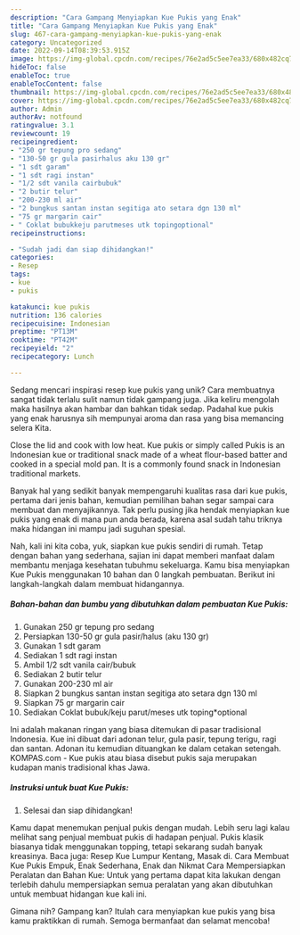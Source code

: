 ```yaml
---
description: "Cara Gampang Menyiapkan Kue Pukis yang Enak"
title: "Cara Gampang Menyiapkan Kue Pukis yang Enak"
slug: 467-cara-gampang-menyiapkan-kue-pukis-yang-enak
category: Uncategorized
date: 2022-09-14T08:39:53.915Z
image: https://img-global.cpcdn.com/recipes/76e2ad5c5ee7ea33/680x482cq70/kue-pukis-foto-resep-utama.jpg
hideToc: false
enableToc: true
enableTocContent: false
thumbnail: https://img-global.cpcdn.com/recipes/76e2ad5c5ee7ea33/680x482cq70/kue-pukis-foto-resep-utama.jpg
cover: https://img-global.cpcdn.com/recipes/76e2ad5c5ee7ea33/680x482cq70/kue-pukis-foto-resep-utama.jpg
author: Admin
authorAv: notfound
ratingvalue: 3.1
reviewcount: 19
recipeingredient:
- "250 gr tepung pro sedang"
- "130-50 gr gula pasirhalus aku 130 gr"
- "1 sdt garam"
- "1 sdt ragi instan"
- "1/2 sdt vanila cairbubuk"
- "2 butir telur"
- "200-230 ml air"
- "2 bungkus santan instan segitiga ato setara dgn 130 ml"
- "75 gr margarin cair"
- " Coklat bubukkeju parutmeses utk topingoptional"
recipeinstructions:

- "Sudah jadi dan siap dihidangkan!"
categories:
- Resep
tags:
- kue
- pukis

katakunci: kue pukis 
nutrition: 136 calories
recipecuisine: Indonesian
preptime: "PT13M"
cooktime: "PT42M"
recipeyield: "2"
recipecategory: Lunch

---
```





Sedang mencari inspirasi resep kue pukis yang unik? Cara membuatnya sangat tidak terlalu sulit namun tidak gampang juga. Jika keliru mengolah maka hasilnya akan hambar dan bahkan tidak sedap. Padahal kue pukis yang enak harusnya sih mempunyai aroma dan rasa yang bisa memancing selera Kita.





Close the lid and cook with low heat. Kue pukis or simply called Pukis is an Indonesian kue or traditional snack made of a wheat flour-based batter and cooked in a special mold pan. It is a commonly found snack in Indonesian traditional markets.

Banyak hal yang sedikit banyak mempengaruhi kualitas rasa dari kue pukis, pertama dari jenis bahan, kemudian pemilihan bahan segar sampai cara membuat dan menyajikannya. Tak perlu pusing jika hendak menyiapkan kue pukis yang enak di mana pun anda berada, karena asal sudah tahu triknya maka hidangan ini mampu jadi suguhan spesial.






Nah, kali ini kita coba, yuk, siapkan kue pukis sendiri di rumah. Tetap dengan bahan yang sederhana, sajian ini dapat memberi manfaat dalam membantu menjaga kesehatan tubuhmu sekeluarga. Kamu bisa menyiapkan Kue Pukis menggunakan 10 bahan dan 0 langkah pembuatan. Berikut ini langkah-langkah dalam membuat hidangannya.

<!--inarticleads1-->

##### Bahan-bahan dan bumbu yang dibutuhkan dalam pembuatan Kue Pukis:

1. Gunakan 250 gr tepung pro sedang
1. Persiapkan 130-50 gr gula pasir/halus (aku 130 gr)
1. Gunakan 1 sdt garam
1. Sediakan 1 sdt ragi instan
1. Ambil 1/2 sdt vanila cair/bubuk
1. Sediakan 2 butir telur
1. Gunakan 200-230 ml air
1. Siapkan 2 bungkus santan instan segitiga ato setara dgn 130 ml
1. Siapkan 75 gr margarin cair
1. Sediakan  Coklat bubuk/keju parut/meses utk toping*optional


Ini adalah makanan ringan yang biasa ditemukan di pasar tradisional Indonesia. Kue ini dibuat dari adonan telur, gula pasir, tepung terigu, ragi dan santan. Adonan itu kemudian dituangkan ke dalam cetakan setengah. KOMPAS.com - Kue pukis atau biasa disebut pukis saja merupakan kudapan manis tradisional khas Jawa. 

<!--inarticleads2-->

##### Instruksi untuk buat Kue Pukis:


1. Selesai dan siap dihidangkan!

Kamu dapat menemukan penjual pukis dengan mudah. Lebih seru lagi kalau melihat sang penjual membuat pukis di hadapan penjual. Pukis klasik biasanya tidak menggunakan topping, tetapi sekarang sudah banyak kreasinya. Baca juga: Resep Kue Lumpur Kentang, Masak di. Cara Membuat Kue Pukis Empuk, Enak Sederhana, Enak dan Nikmat Cara Mempersiapkan Peralatan dan Bahan Kue: Untuk yang pertama dapat kita lakukan dengan terlebih dahulu mempersiapkan semua peralatan yang akan dibutuhkan untuk membuat hidangan kue kali ini. 

Gimana nih? Gampang kan? Itulah cara menyiapkan kue pukis yang bisa kamu praktikkan di rumah. Semoga bermanfaat dan selamat mencoba!
